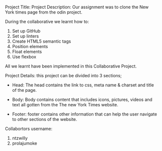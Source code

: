 

Project Title: 
Project Description: Our assignment was to clone the New York times page from the odin project.

During the collaborative we learnt how to:
 1. Set up GitHub
 2. Set up linters 
 3. Create HTML5 semantic tags
 4. Position elements
 5. Float elements
 6. Use flexbox 
 
 All we learnt have been  implemented in this Collaborative Project.
 
 Project Details: this project can be divided into 3 sections;
- Head: The head contains the link to css, meta name & charset and title of the page.

- Body: Body contains  content that includes icons, pictures, videos and text all gotten from the The new York Times website.

- Footer: footer contains other information that can help the user navigate to other sections of the website. 

Collabortors username:
1. ntzwilly
2. prolajumoke